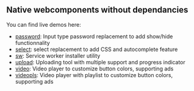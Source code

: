 ## Native webcomponents without dependancies

You can find live demos here:
- [password](./nyro-password/): Input type password replacement to add show/hide functionnality
- [select](./nyro-select/): select replacement to add CSS and autocomplete feature
- [sw](./nyro-sw/): Service worker installer utility
- [upload](./nyro-upload/): Uploading tool with multiple support and progress indicator
- [video](./nyro-video/): Video player to customize button colors, supporting ads
- [videopls](./nyro-videopls/): Video player with playlist to customize button colors, supporting ads

